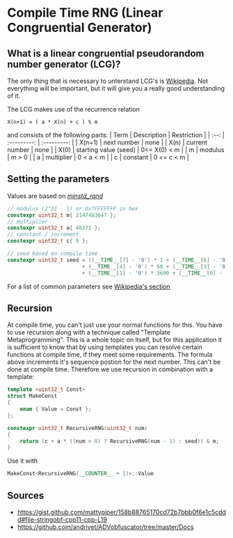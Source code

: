 # Compile Time RNG (Linear Congruential Generator)

## What is a linear congruential pseudorandom number generator (LCG)?
The only thing that is necessary to unterstand LCG's is [Wikipedia](https://en.wikipedia.org/wiki/Linear_congruential_generator).
Not everything will be important,
but it will give you a really good understanding of it.

The LCG makes use of the recurrence relation
```
X(n+1) = ( a * X(n) + c ) % m
```
and consists of the following parts:
| Term | Description | Restriction |
| :--: | :---------: | :---------: |
| X(n+1) | next number | none |
| X(n) | current number | none |
| X(0) | starting value (seed) | 0<= X(0) < m |
| m | modulus | m > 0 |
| a | multiplier | 0 < a < m |
| c | constant | 0 <= c < m |

## Setting the parameters
Values are based on [*minstd_rand*](http://www.cplusplus.com/reference/random/minstd_rand/)
```cpp
// modulus (2^31 - 1) or 0x7FFFFFFF in hex
constexpr uint32_t m{ 2147483647 };
// multiplier
constexpr uint32_t a{ 48271 };
// constant / increment
constexpr uint32_t c{ 0 };

// seed based on compile time
constexpr uint32_t seed = ((__TIME__[7] - '0') * 1 + (__TIME__[6] - '0') * 10
                        + (__TIME__[4] - '0') * 60 + (__TIME__[3] - '0') * 600
                        + (__TIME__[1] - '0') * 3600 + (__TIME__[0] - '0') * 36000);

```
For a list of common parameters see [Wikipedia's section](https://en.wikipedia.org/wiki/Linear_congruential_generator#Parameters_in_common_use)

## Recursion
At compile time, you can't just use your normal functions for this.
You have to use recursion along with a technique called "Template Metaprogramming".
This is a whole topic on itself, but for this application it is sufficient to know that by
using templates you can resolve certain functions at compile time, if they meet some requirements.
The formula above increments it's sequence postion for the next number. This can't be done at compile time.
Therefore we use recursion in combination with a template:
```cpp
template <uint32_t Const>
struct MakeConst
{
    enum { Value = Const };
};

constexpr uint32_t RecursiveRNG(uint32_t num)
{
    return (c + a * ((num > 0) ? RecursiveRNG(num - 1) : seed)) & m;
}
```
Use it with
```cpp
MakeConst<RecursiveRNG(__COUNTER__ + 1)>::Value
```

## Sources
- https://gist.github.com/mattypiper/158b88765170cd72b7bbb0f6e1c5cddd#file-stringobf-cpp11-cpp-L19
- https://github.com/andrivet/ADVobfuscator/tree/master/Docs